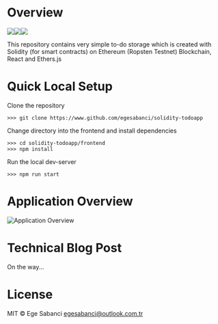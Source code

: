 # Overview
<div style = "display: flex">
  <img src = "https://img.shields.io/badge/Ethereum-3C3C3D?style=for-the-badge&logo=Ethereum&logoColor=white">
  <img src = "https://img.shields.io/badge/Solidity-e6e6e6?style=for-the-badge&logo=solidity&logoColor=black">
  <img src = "https://img.shields.io/badge/React-20232A?style=for-the-badge&logo=react&logoColor=61DAFB">
</div>

This repository contains very simple to-do storage which is created with Solidity (for smart contracts) on Ethereum (Ropsten Testnet) Blockchain, React and Ethers.js

# Quick Local Setup
Clone the repository
```
>>> git clone https://www.github.com/egesabanci/solidity-todoapp
```
Change directory into the frontend and install dependencies
```
>>> cd solidity-todoapp/frontend
>>> npm install
```
Run the local dev-server
```
>>> npm run start
```

# Application Overview
![Application Overview]()

# Technical Blog Post
On the way...

# License
MIT © Ege Sabanci <egesabanci@outlook.com.tr>